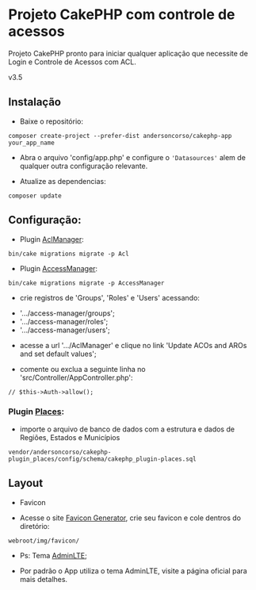 # Projeto CakePHP com controle de acessos

Projeto CakePHP pronto para iniciar qualquer aplicação que necessite de Login e Controle de Acessos com ACL.

v3.5

## Instalação

- Baixe o repositório:

```
composer create-project --prefer-dist andersoncorso/cakephp-app your_app_name
```

- Abra o arquivo 'config/app.php' e configure o `'Datasources'` alem de qualquer outra configuração relevante.

- Atualize as dependencias:
```
composer update
```


## Configuração:

- Plugin [AclManager](https://github.com/ivanamat/cakephp3-aclmanager):
```
bin/cake migrations migrate -p Acl
```

- Plugin [AccessManager](https://github.com/andersoncorso/cakephp-plugin-access_manager):
```
bin/cake migrations migrate -p AccessManager
```

- crie registros de 'Groups', 'Roles' e 'Users' acessando:
* '.../access-manager/groups';
* '.../access-manager/roles';
* '.../access-manager/users';

- acesse a url '.../AclManager' e clique no link 'Update ACOs and AROs and set default values';

- comente ou exclua a seguinte linha no 'src/Controller/AppController.php':
```
// $this->Auth->allow();
```


### Plugin [Places](https://github.com/andersoncorso/cakephp-plugin_places):

- importe o arquivo de banco de dados com a estrutura e dados de Regiões, Estados e Municípios
```
vendor/andersoncorso/cakephp-plugin_places/config/schema/cakephp_plugin-places.sql
```


## Layout

* Favicon
- Acesse o site [Favicon Generator](https://www.favicon-generator.org/), crie seu favicon e cole dentros do diretório:
```
webroot/img/favicon/
```


* Ps: Tema [AdminLTE](https://github.com/maiconpinto/cakephp-adminlte-theme);
- Por padrão o App utiliza o tema AdminLTE, visite a página oficial para mais detalhes. 